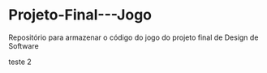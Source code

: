 # Projeto-Final---Jogo
Repositório para armazenar o código do jogo do projeto final de Design de Software

teste 2